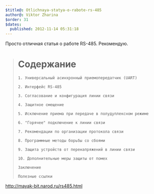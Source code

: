 ```yaml
---
$title@: Otlichnaya-statya-o-rabote-rs-485
author@: Viktor Zharina
$order: 31
$dates:
  published: 2012-11-14 05:31:18
---
```

Просто отличная статья о работе RS-485. Рекомендую.

<blockquote><h1>Содержание</h1>

    1. Универсальный асинхронный приемопередатчик (UART)

    2. Интерфейс RS-485

    3. Согласование и конфигурация линии связи

    4. Защитное смещение

    5. Исключение приема при передаче в полудуплексном режиме

    6. "Горячее" подключение к линии связи

    7. Рекомендации по организации протокола связи

    8. Программные методы борьбы со сбоями

    9. Защита устройств от перенапряжений в линии связи

    10. Дополнительные меры защиты от помех

    Заключение

    Полезные ссылки

</blockquote>

<a href="http://mayak-bit.narod.ru/rs485.html" title="RS-485 для чайников" target="_blank">http://mayak-bit.narod.ru/rs485.html</a>